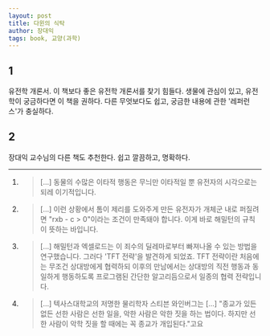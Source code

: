 ```yaml
---
layout: post
title: 다윈의 식탁
author: 장대익
tags: book, 교양(과학)
---
```


## 1
유전학 개론서. 이 책보다 좋은 유전학 개론서를 찾기 힘들다. 생물에 관심이 있고, 유전학이 궁금하다면 이 책을 권하다. 다른 무엇보다도 쉽고, 궁금한 내용에 관한 '레퍼런스'가 충실하다.
## 2
장대익 교수님의 다른 책도 추천한다. 쉽고 깔끔하고, 명확하다.

----

1. > [...] 동물의 수많은 이타적 행동은 무늬만 이타적일 뿐 유전자의 시각으로는 되레 이기적입니다.

2. > [...] 이런 상황에서 톰이 제리를 도와주게 만든 유전자가 개체군 내로 퍼질려면 "rxb - c > 0"이라는 조건이 만족돼야 합니다. 이게 바로 해밀턴의 규칙이 뜻하는 바입니다.

3. > [...] 해밀턴과 엑셀로드는 이 죄수의 딜레마로부터 빠져나올 수 있는 방법을 연구했습니다. 그러다 'TFT 전략'을 발견하게 되었죠. TFT 전략이란 처음에는 무조건 상대방에게 협력하되 이후의 만남에서는 상대방의 직전 행동과 동일하게 행동하도록 프로그램된 간단한 알고리듬으로서 일종의 협력 전략입니다.

4. > [...] 텍사스대학교의 저명한 물리학자 스티븐 와인버그는 [...] "종교가 있든 없든 선한 사람은 선한 일을, 악한 사람은 악한 짓을 하는 법이다. 하지만 선한 사람이 악학 짓을 할 때에는 꼭 종교가 개입된다."고요

